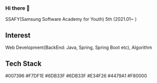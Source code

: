 ### Hi there 👋

<!--
**myungsun-kim/myungsun-kim** is a ✨ _special_ ✨ repository because its `README.md` (this file) appears on your GitHub profile.

Here are some ideas to get you started:

- 🔭 I’m currently working on ...
- 🌱 I’m currently learning ...
- 👯 I’m looking to collaborate on ...
- 🤔 I’m looking for help with ...
- 💬 Ask me about ...
- 📫 How to reach me: ...
- 😄 Pronouns: ...
- ⚡ Fun fact: ...
-->

SSAFY(Samsung Software Academy for Youth) 5th (2021.01~ )

## Interest
Web Development(BackEnd: Java, Spring, Spring Boot etc), Algorithm

## Tech Stack
#007396 #F7DF1E #6DB33F #6DB33F #E34F26 #4479A1 #F80000 
